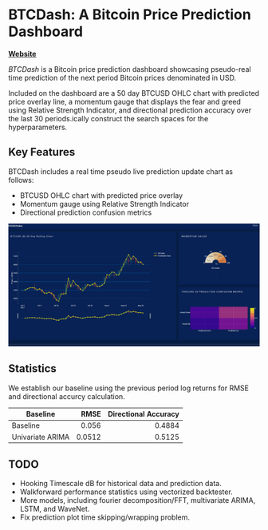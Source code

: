 # BTCDash: A Bitcoin Price Prediction Dashboard



[**Website**](https://dry-shore-97069.herokuapp.com/)

*BTCDash* is a Bitcoin price prediction dashboard showcasing pseudo-real time prediction of 
the next period Bitcoin prices denominated in USD. 

Included on the dashboard are a 50 day
BTCUSD OHLC chart with predicted price overlay line, a momentum gauge that displays the fear
and greed using Relative Strength Indicator, and directional prediction accuracy over the 
last 30 periods.ically construct the search spaces for the hyperparameters.


## Key Features

BTCDash includes a real time pseudo live prediction update chart as follows:

- BTCUSD OHLC chart with predicted price overlay
- Momentum gauge using Relative Strength Indicator
- Directional prediction confusion metrics

![alt text](app/assets/btcdash1.gif)

## Statistics

We establish our baseline using the previous period log returns for RMSE and directional accurcy calculation. 

| Baseline | RMSE | Directional Accuracy |
| ------------- |-------------:| -----:|
| Baseline      | 0.056 | 0.4884 |
| Univariate ARIMA      | 0.0512 |   0.5125 |

## TODO
- Hooking Timescale dB for historical data and prediction data.
- Walkforward performance statistics using vectorized backtester.
- More models, including fourier decomposition/FFT, multivariate ARIMA, LSTM, and WaveNet.
- Fix prediction plot time skipping/wrapping problem.